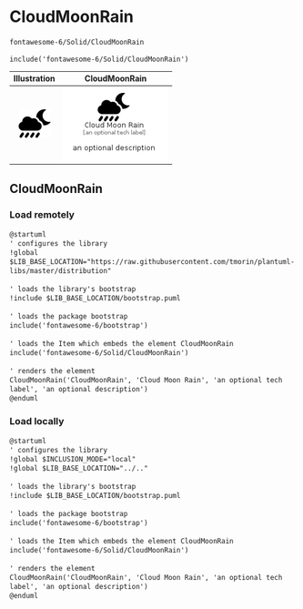 # CloudMoonRain


```text
fontawesome-6/Solid/CloudMoonRain
```

```text
include('fontawesome-6/Solid/CloudMoonRain')
```



| Illustration | CloudMoonRain |
| :---: | :---: |
| ![illustration for Illustration](../../fontawesome-6/Solid/CloudMoonRain.png) | ![illustration for CloudMoonRain](../../fontawesome-6/Solid/CloudMoonRain.Local.png) |




## CloudMoonRain

### Load remotely
```plantuml
@startuml
' configures the library
!global $LIB_BASE_LOCATION="https://raw.githubusercontent.com/tmorin/plantuml-libs/master/distribution"

' loads the library's bootstrap
!include $LIB_BASE_LOCATION/bootstrap.puml

' loads the package bootstrap
include('fontawesome-6/bootstrap')

' loads the Item which embeds the element CloudMoonRain
include('fontawesome-6/Solid/CloudMoonRain')

' renders the element
CloudMoonRain('CloudMoonRain', 'Cloud Moon Rain', 'an optional tech label', 'an optional description')
@enduml
```

### Load locally
```plantuml
@startuml
' configures the library
!global $INCLUSION_MODE="local"
!global $LIB_BASE_LOCATION="../.."

' loads the library's bootstrap
!include $LIB_BASE_LOCATION/bootstrap.puml

' loads the package bootstrap
include('fontawesome-6/bootstrap')

' loads the Item which embeds the element CloudMoonRain
include('fontawesome-6/Solid/CloudMoonRain')

' renders the element
CloudMoonRain('CloudMoonRain', 'Cloud Moon Rain', 'an optional tech label', 'an optional description')
@enduml
```

